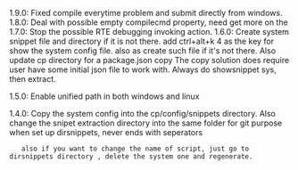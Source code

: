 1.9.0: Fixed compile everytime problem and submit directly from windows.
1.8.0: Deal with possible empty compilecmd property, need get more on the 
1.7.0: Stop the possible RTE debugging invoking action.
1.6.0: Create system snippet file and directory if it is not there. add ctrl+alt+k 4  as the key for show the system config file. also as create such file if it's not there.
Also update cp directory for a package.json copy 
The copy solution does require user have some initial json file to work with.
Always do showsnippet sys, then extract.

1.5.0: Enable unified path in both windows and linux

1.4.0: Copy the system config into the cp/config/snippets  directory.
       Also change the snipet extraction directory into the same folder for git purpose
       when set up  dirsnippets, never ends with seperators

       also if you want to change the name of script, just go to dirsnippets directory , delete the system one and regenerate.